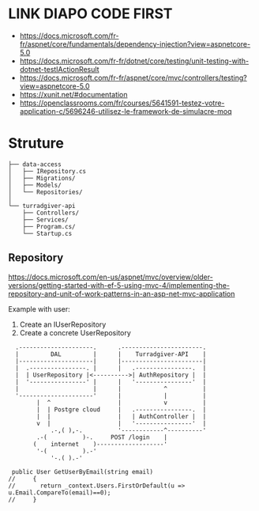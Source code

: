 # LINK DIAPO CODE FIRST

- https://docs.microsoft.com/fr-fr/aspnet/core/fundamentals/dependency-injection?view=aspnetcore-5.0
- https://docs.microsoft.com/fr-fr/dotnet/core/testing/unit-testing-with-dotnet-testIActionResult
- https://docs.microsoft.com/fr-fr/aspnet/core/mvc/controllers/testing?view=aspnetcore-5.0
- https://xunit.net/#documentation
- https://openclassrooms.com/fr/courses/5641591-testez-votre-application-c/5696246-utilisez-le-framework-de-simulacre-moq

# Struture

```
├── data-access
│   ├── IRepository.cs
│   ├── Migrations/
│   ├── Models/
│   └── Repositories/
│  
└── turradgiver-api
    ├── Controllers/
    ├── Services/
    ├── Program.cs/
    └── Startup.cs
```

## Repository

https://docs.microsoft.com/en-us/aspnet/mvc/overview/older-versions/getting-started-with-ef-5-using-mvc-4/implementing-the-repository-and-unit-of-work-patterns-in-an-asp-net-mvc-application

Example with user:

1. Create an IUserRepository
1. Create a concrete UserRepository

```
  .---------------------.      .-----------------------.
  |         DAL         |      |    Turradgiver-API    |
  |---------------------|      |-----------------------|
  |  .----------------. |      |   .----------------.  |
  |  | UserRepository |<---------->| AuthRepository |  |
  |  '----------------' |      |   '----------------'  |
  |                     |      |            ^          |
  '---------------------'      |            |          |
        |  ^                   |            v          |
        |  | Postgre cloud     |   .----------------.  |
        |  |                   |   | AuthController |  |
        v  |                   |   '----------------'  |
            .-,( ),-.          '------------^----------'
        .-(          )-.     POST /login    |
       (    internet    )-------------------'
        '-(          ).-'
            '-.( ).-'
```



```
 public User GetUserByEmail(string email)
//     {
//       return _context.Users.FirstOrDefault(u => u.Email.CompareTo(email)==0);
//     }
```